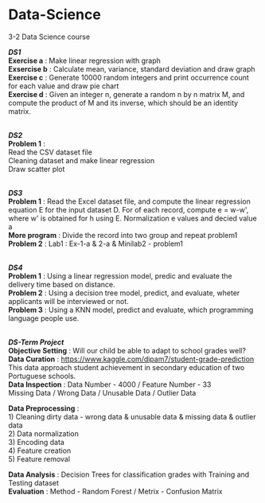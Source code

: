 # Data-Science
3-2 Data Science course

<b><em>DS1<br></em></b>
<b>Exercise a</b> : Make linear regression with graph<br>
<b>Exsercise b</b> : Calculate mean, variance, standard deviation and draw graph<br>
<b>Exercise c</b> : Generate 10000 random integers and print occurrence count for each value and draw pie chart<br>
<b>Exercise d</b> : Given an integer n, generate a random n by n matrix M, and compute the product of M and its inverse, which should be an identity matrix.<br><br>


<b><em>DS2<br></em></b>
<b>Problem 1</b> : <br>
Read the CSV dataset file<br>
Cleaning dataset and make linear regression<br>
Draw scatter plot<br><br>

<b><em>DS3<br></em></b>
<b>Problem 1</b> : Read the Excel dataset file, and compute the linear regression equation E for the input dataset D. For of each record, compute e = w-w', where w' is obtained for h using E. Normalization e values and decied value a <br>
<b>More program</b> : Divide the record into two group and repeat problem1<br>
<b>Problem 2</b> : Lab1 : Ex-1-a & 2-a & Minilab2 - problem1<br><br>

<b><em>DS4<br></em></b>
<b>Problem 1</b> : Using a linear regression model, predic and evaluate the delivery time based on distance.<br>
<b>Problem 2</b> : Using a decision tree model, predict, and evaluate, wheter applicants will be interviewed or not.<br>
<b>Problem 3</b> : Using a KNN model, predict and evaluate, which programming language people use.<br><br>

<b><em>DS-Term Project<br></em></b>
<b>Objective Setting</b> : Will our child be able to adapt to school grades well?<br>
<b>Data Curation</b> : https://www.kaggle.com/dipam7/student-grade-prediction <br>
This data approach student achievement in secondary education of two Portuguese schools.<br>
<b>Data Inspection</b> : Data Number - 4000  /  Feature Number  -  33<br>
Missing Data / Wrong Data / Unusable Data / Outlier Data<br>
<p><b>Data Preprocessing</b> :<br>
1) Cleaning dirty data - wrong data & unusable data & missing data & outlier data<br>
2) Data normalization<br>
3) Encoding data<br>
4) Feature creation<br>
5) Feature removal<br></p>
<b>Data Analysis</b> : Decision Trees for classification grades with Training and Testing dataset <br>
<b>Evaluation</b> : Method - Random Forest  /  Metrix - Confusion Matrix
